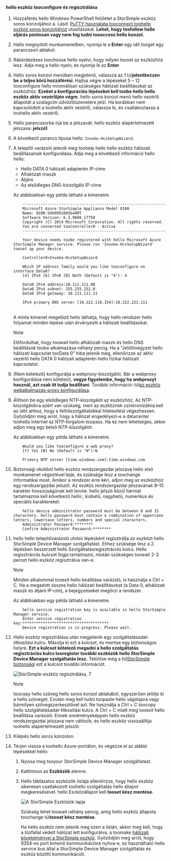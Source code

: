 <!--author=alkohli last changed: 01/18/2017-->


#### <a name="tooconfigure-and-register-hello-device"></a>hello eszköz tooconfigure és regisztrálása

1. Hozzáférés hello Windows PowerShell felületet a StorSimple eszköz soros konzoljához a. Lásd: [PuTTY használata tooconnect toohello eszköz soros konzoljához](#use-putty-to-connect-to-the-device-serial-console) utasításokat. **Lehet, hogy toofollow hello eljárás pontosan vagy nem fog tudni tooaccess hello konzol.**

2. Hello megnyitott munkamenetben, nyomja le a **Enter** egy idő tooget egy parancssori ablakot.

3. Rákérdezéses toochoose hello nyelvi, hogy milyen tooset az eszközhöz lesz. Adja meg a hello nyelv, és nyomja le az **Enter**.

4. Hello soros konzol menüben megjelenő, válassza az 1 túl**jelentkezzen be a teljes körű hozzáférési**.
     Hajtsa végre a lépéseket 5 – 12 tooconfigure hello minimálisan szükséges hálózati beállításokat az eszközhöz. **Ezeket a konfigurációs lépéseket kell toobe hello hello eszköz aktív vezérlőjén végre.** hello soros konzol menü hello vezérlő állapotát a szalagcím üdvözlőüzenetére jelzi. Ha korábban nem kapcsolódott a toohello aktív vezérlő, válassza le, és csatlakoztassa a toohello aktív vezérlő.

5. Hello parancssorba írja be a jelszavát. hello eszköz alapértelmezett jelszava: **jelszó1**.

6. A következő parancs típusa hello: `Invoke-HcsSetupWizard`.

7. A telepítő varázsló jelenik meg toohelp hello hello eszköz hálózati beállításainak konfigurálása. Adja meg a következő információ hello hello:
   
   * Hello DATA 0 hálózati adapterén IP-címe
   * Alhálózati maszk
   * Átjáró
   * Az elsődleges DNS-kiszolgáló IP-címe

   Az alábbiakban egy példa látható a kimenetre.

    ```
        ---------------------------------------------------------------
        Microsoft Azure StorSimple Appliance Model 8100
        Name: 8100-SHX0991003G44MT
        Software Version: 6.3.9600.17759
        Copyright (C) 2014 Microsoft Corporation. All rights reserved.
        You are connected tooController0 - Active
        ---------------------------------------------------------------

        Your device needs toobe registered with hello Microsoft Azure StorSimple Manager service. Please run 'Invoke-HcsSetupWizard' tooset up your device.

        Controller0>Invoke-HcsSetupWizard

        Which IP address family would you like tooconfigure on interface Data0?
        [4] IPv4 [6] IPv6 [B] Both (Default is "4"): 4

        Data0 IPv4 address:10.111.111.00
        Data0 IPv4 subnet: 255.255.252.0
        Data0 IPv4 gateway: 10.111.111.11

        IPv4 primary DNS server [10.222.118.154]:10.222.222.111
    ```

    <br>
    A minta kimenet megelőző hello láthatja, hogy hello rendszer hello folyamat minden lépése után érvényesíti a hálózati beállításokat.

     > [!NOTE]
     > Előfordulhat, hogy toowait hello alhálózati maszk és hello DNS beállítások toobe alkalmazása néhány percig. Ha a "Jelölőnégyzet hello hálózati kapcsolat tooData 0" hiba jelenik meg, ellenőrizze az aktív vezérlő hello DATA 0 hálózati adapterén hello fizikai hálózati kapcsolatot.

8. (Nem kötelező) konfigurálja a webproxy-kiszolgálót. Bár a webproxy konfigurálása nem kötelező, **vegye figyelembe, hogy ha webproxyt használ, azt csak itt tudja beállítani**. További információ: túl[az eszköz webalkalmazás-proxy konfigurálása](../articles/storsimple/storsimple-8000-configure-web-proxy.md).
9. Állítson be egy elsődleges NTP-kiszolgálót az eszközhöz. Az NTP-kiszolgálókra azért van szükség, mert az eszköznek szinkronizálnia kell az időt ahhoz, hogy a felhőszolgáltatókkal hitelesítést végezhessen. Győződjön meg arról, hogy a hálózat engedélyezi-e a datacenter toohello Internet az NTP-forgalom toopass. Ha ez nem lehetséges, akkor adjon meg egy belső NTP-kiszolgálót.

    Az alábbiakban egy példa látható a kimenetre.

    ```
        Would you like tooconfigure a web proxy?
        [Y] Yes [N] No (Default is "N"):N

        Primary NTP server [time.windows.com]:time.windows.com

    ```

10. Biztonsági okokból hello eszköz rendszergazdai jelszava hello első munkamenet végeztével lejár, és szüksége lesz a toochange informatikai most. Amikor a rendszer erre kéri, adjon meg az eszközhöz egy rendszergazdai jelszót. Az eszköz rendszergazdai jelszavának 8–15 karakter hosszúságúnak kell lennie. hello jelszó közül hármat tartalmaznia kell következő hello:, kisbetű, nagybetű, numerikus és speciális karaktereket.

    ```
        hello device administrator password must be between 8 and 15 characters. hello password must contain a combination of uppercase letters, lowercase letters, numbers and special characters.
        Administrator Password:********
        Confirm Administrator Password:********
    ```
11. hello hello telepítővarázsló utolsó lépésként regisztrálja az eszközt hello StorSimple Device Manager szolgáltatást. Ehhez szüksége lesz a 2. lépésben beszerzett hello Szolgáltatásregisztrációs kulcs. Hello regisztrációs kulcsot fogja tartalmazni, miután szükséges toowait 2-3 percet hello eszköz regisztrálva van-e.
    
    > [!NOTE]
    > Minden alkalommal tooexit hello beállítása varázsló, is használja a Ctrl + C. Ha a megadott összes hello hálózati beállításokat (a Data 0, alhálózati maszk és átjáró IP-cím), a bejegyzéseket megőrzi a rendszer.
    
    Az alábbiakban egy példa látható a kimenetre.

    ```
        hello service registration key is available in hello StorSimple Manager service.
        Enter service registration key:**************************************
        Device registration is in progress. Please wait.

    ```

12. Hello eszköz regisztrálása után megjelenik egy szolgáltatásadat-titkosítási kulcs. Másolja ki ezt a kulcsot, és mentse egy biztonságos helyre. **Ezt a kulcsot kötelező megadni a hello szolgáltatás regisztrációs kulcs tooregister további eszközök hello StorSimple Device Manager szolgáltatás lesz.** Tekintse meg a túl[StorSimple biztonsági](../articles/storsimple/storsimple-security.md) ezt a kulcsot további információt.
    
    ![StorSimple-eszköz regisztrálása, 7](./media/storsimple-8000-configure-and-register-device-u2/step3pssetup1.png)
    
    > [!NOTE]
    > toocopy hello szöveg hello soros konzol ablakából, egyszerűen jelölje ki a hello szöveget. Ezután meg kell tudni toopaste hello vágólapra vagy bármilyen szövegszerkesztővel azt. Ne használja a Ctrl + C toocopy hello szolgáltatásadat-titkosítási kulcs. A Ctrl + C miatt meg tooexit hello beállítása varázsló. Ennek eredményeképpen hello eszköz rendszergazdai jelszava nem változik, és hello eszköz visszaállítja toohello alapértelmezett jelszót.
    
13. Kilépés hello soros konzolon.
14. Térjen vissza a toohello Azure-portálon, és végezze el az alábbi lépésekkel hello:
    
    1. Nyissa meg tooyour StorSimple Device Manager szolgáltatást.
    2. Kattintson az **Eszközök** elemre.
    3. Hello táblázatos eszközök listája ellenőrizze, hogy hello eszköz sikeresen csatlakozott toohello szolgáltatás hello állapot megkeresésével. hello Eszközállapot kell **tooset kész mentése**.
       
        ![A StorSimple Eszközök lapja](./media/storsimple-8000-configure-and-register-device-u2/step3pssetup2.png)
       
        Szükség lehet toowait néhány percig, amíg hello eszköz állapota toochange túl**tooset kész mentése**.
       
        Ha hello eszköz nem jelenik meg ezen a listán, akkor meg kell, hogy a tűzfallal védett hálózat lett konfigurálva, a toomake [hálózati követelményei a StorSimple eszköz](../articles/storsimple/storsimple-8000-system-requirements.md). Győződjön meg arról, hogy 9354-es port kimenő kommunikációra nyitva-e, ez használható hello service bus által a StorSimple Device Manager szolgáltatás és eszköz közötti kommunikációt.


